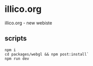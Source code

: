 # illico.org

illico.org - new webiste

## scripts

```
npm i
cd packages/webgl && npm post:install`
npm run dev
```
